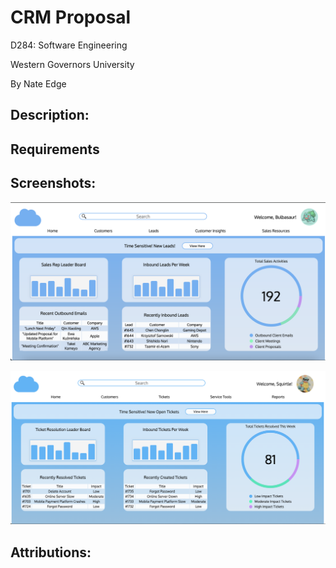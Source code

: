 # CRM Proposal

D284: Software Engineering

Western Governors University

By Nate Edge

## Description: 


## Requirements


## Screenshots:
![Sales Dashboard](/images/sales-dashboard.png)

![Ticket Dashboard](/images/ticket-dashboard.png)

## Attributions: 
